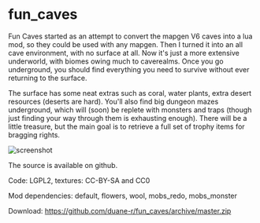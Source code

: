 # fun_caves

Fun Caves started as an attempt to convert the mapgen V6 caves into a lua mod, so they could be used with any mapgen. Then I turned it into an all cave environment, with no surface at all. Now it's just a more extensive underworld, with biomes owing much to caverealms. Once you go underground, you should find everything you need to survive without ever returning to the surface.

The surface has some neat extras such as coral, water plants, extra desert resources (deserts are hard). You'll also find big dungeon mazes underground, which will (soon) be replete with monsters and traps (though just finding your way through them is exhausting enough). There will be a little treasure, but the main goal is to retrieve a full set of trophy items for bragging rights.

![screenshot](https://github.com/duane-r/fun_caves/raw/master/textures/screenshot3.jpg)

The source is available on github.

Code: LGPL2, textures: CC-BY-SA and CC0

Mod dependencies: default, flowers, wool, mobs_redo, mobs_monster

Download: https://github.com/duane-r/fun_caves/archive/master.zip
